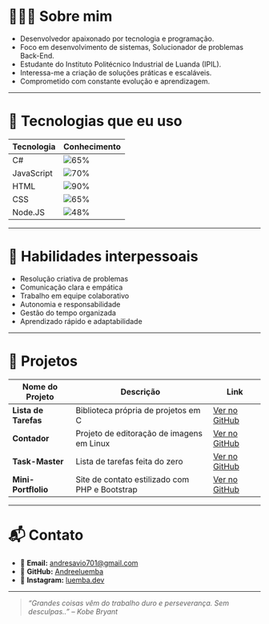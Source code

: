 # 👨🏽‍💻 Sobre mim

- Desenvolvedor apaixonado por tecnologia e programação.  
- Foco em desenvolvimento de sistemas, Solucionador de problemas Back-End.  
- Estudante do Instituto Politécnico Industrial de Luanda (IPIL).  
- Interessa-me a criação de soluções práticas e escaláveis.  
- Comprometido com constante evolução e aprendizagem.  

---

# 🚀 Tecnologias que eu uso

| Tecnologia | Conhecimento |
|------------|--------------|
| C#         | ![65%](https://img.shields.io/badge/-65%25-blueviolet) |
| JavaScript | ![70%](https://img.shields.io/badge/-70%25-yellow) |
| HTML       | ![90%](https://img.shields.io/badge/-90%25-orange) |
| CSS        | ![65%](https://img.shields.io/badge/-65%25-blue) |
| Node.JS | ![48%](https://img.shields.io/badge/-48%25-lightgrey) |

---

# 🤝 Habilidades interpessoais

- Resolução criativa de problemas  
- Comunicação clara e empática  
- Trabalho em equipe colaborativo  
- Autonomia e responsabilidade  
- Gestão do tempo organizada  
- Aprendizado rápido e adaptabilidade  

---

# 📌 Projetos

| Nome do Projeto | Descrição | Link |
|-----------------|-----------|------|
| **Lista de Tarefas**        | Biblioteca própria de projetos em C | [Ver no GitHub](https://github.com/Andreeluemba/lista-de-tarefas) |
| **Contador**   | Projeto de editoração de imagens em Linux | [Ver no GitHub](https://github.com/Andreeluemba/contador) |
| **Task-Master** | Lista de tarefas feita do zero | [Ver no GitHub](https://github.com/Andreeluemba/taskmaster) |
| **Mini-Portflolio**    | Site de contato estilizado com PHP e Bootstrap | [Ver no GitHub](https://github.com/Andreeluemba/Andreluemba) |

---

# 📬 Contato

- 📧 **Email:** [andresavio701@gmail.com](mailto:andresavio701@gmail.com)  
- 💼 **GitHub:** [Andreeluemba]([https://github.com/Andreeluemba])  
- 🐙 **Instagram:** [luemba.dev]((https://www.instagram.com/luemba.dev/))  

---

> *“Grandes coisas vêm do trabalho duro e perseverança. Sem desculpas..” – Kobe Bryant*
